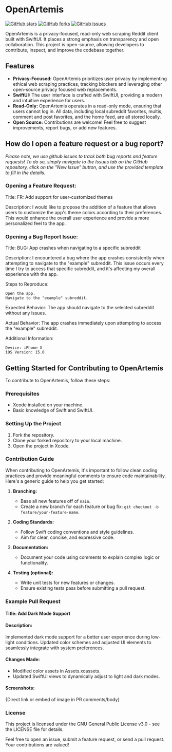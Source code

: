 # OpenArtemis
[![GitHub stars](https://img.shields.io/github/stars/ejbills/OpenArtemis.svg)](https://github.com/ejbills/OpenArtemis/stargazers)
[![GitHub forks](https://img.shields.io/github/forks/ejbills/OpenArtemis.svg)](https://github.com/ejbills/OpenArtemis/network)
[![GitHub issues](https://img.shields.io/github/issues/ejbills/OpenArtemis.svg)](https://github.com/ejbills/OpenArtemis/issues)

OpenArtemis is a privacy-focused, read-only web scraping Reddit client built with SwiftUI. It places a strong emphasis on transparency and open collaboration. This project is open-source, allowing developers to contribute, inspect, and improve the codebase together.

## Features
- **Privacy-Focused:** OpenArtemis prioritizes user privacy by implementing ethical web scraping practices, tracking blockers and leveraging other open-source privacy focused web replacements.
- **SwiftUI:** The user interface is crafted with SwiftUI, providing a modern and intuitive experience for users.
- **Read-Only:** OpenArtemis operates in a read-only mode, ensuring that users cannot log in. All data, including local subreddit favorites, multis, comment and post favorites, and the home feed, are all stored locally.
- **Open Source:** Contributions are welcome! Feel free to suggest improvements, report bugs, or add new features.

## How do I open a feature request or a bug report?
*Please note, we use github issues to track both bug reports and feature requests! To do so, simply navigate to the Issues tab on the GitHub repository, click on the "New Issue" button, and use the provided template to fill in the details.*

### Opening a Feature Request:
Title: FR: Add support for user-customized themes

Description:
I would like to propose the addition of a feature that allows users to customize the app's theme colors according to their preferences. This would enhance the overall user experience and provide a more personalized feel to the app.

### Opening a Bug Report Issue:
Title: BUG: App crashes when navigating to a specific subreddit

Description:
I encountered a bug where the app crashes consistently when attempting to navigate to the "example" subreddit. This issue occurs every time I try to access that specific subreddit, and it's affecting my overall experience with the app.

Steps to Reproduce:

    Open the app.
    Navigate to the "example" subreddit.

Expected Behavior:
The app should navigate to the selected subreddit without any issues.

Actual Behavior:
The app crashes immediately upon attempting to access the "example" subreddit.

Additional Information:

    Device: iPhone X
    iOS Version: 15.0

## Getting Started for Contributing to OpenArtemis
To contribute to OpenArtemis, follow these steps:

### Prerequisites
- Xcode installed on your machine.
- Basic knowledge of Swift and SwiftUI.

### Setting Up the Project
1. Fork the repository.
2. Clone your forked repository to your local machine.
3. Open the project in Xcode.

### Contribution Guide
When contributing to OpenArtemis, it's important to follow clean coding practices and provide meaningful comments to ensure code maintainability. Here's a generic guide to help you get started:

1. **Branching:**
   - Base all new features off of `main`.
   - Create a new branch for each feature or bug fix: `git checkout -b feature/your-feature-name`.
   

3. **Coding Standards:**
   - Follow Swift coding conventions and style guidelines.
   - Aim for clear, concise, and expressive code.

4. **Documentation:**
   - Document your code using comments to explain complex logic or functionality.

5. **Testing (optional):**
   - Write unit tests for new features or changes.
   - Ensure existing tests pass before submitting a pull request.

### Example Pull Request

#### Title: Add Dark Mode Support

#### Description:
Implemented dark mode support for a better user experience during low-light conditions. Updated color schemes and adjusted UI elements to seamlessly integrate with system preferences.

#### Changes Made:
- Modified color assets in Assets.xcassets.
- Updated SwiftUI views to dynamically adjust to light and dark modes.

#### Screenshots:
{Direct link or embed of image in PR comments/body}

### License
This project is licensed under the GNU General Public License v3.0 - see the LICENSE file for details.

Feel free to open an issue, submit a feature request, or send a pull request. Your contributions are valued!

